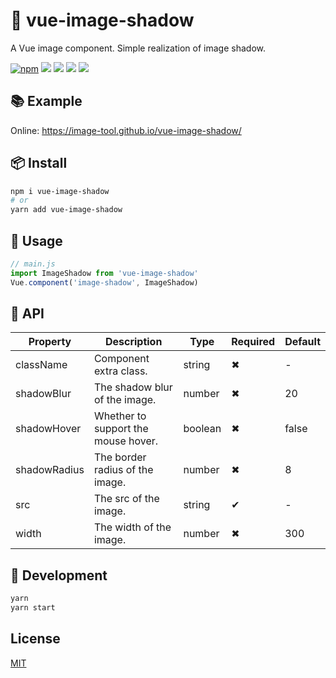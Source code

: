 # 🌈 vue-image-shadow

A Vue image component. Simple realization of image shadow.

[![npm](https://img.shields.io/npm/v/vue-image-shadow?style=flat-square&color=orange)](https://www.npmjs.com/package/vue-image-shadow)  ![](https://github.com/image-tool/vue-image-shadow/workflows/ci/badge.svg) ![](https://img.shields.io/github/last-commit/image-tool/vue-image-shadow/main?color=%23722ed1&style=flat-square) ![](https://img.shields.io/npm/dt/vue-image-shadow?color=%23eb2f96&style=flat-square) ![](https://img.shields.io/npm/l/vue-image-shadow?style=flat-square&color=red)

## 📚 Example

Online: https://image-tool.github.io/vue-image-shadow/

## 📦 Install

```bash
npm i vue-image-shadow
# or
yarn add vue-image-shadow
```

## 🎉 Usage

```js
// main.js
import ImageShadow from 'vue-image-shadow'
Vue.component('image-shadow', ImageShadow)
```

## 📔 API

| Property     | Description                         | Type          | Required | Default |
| ------------ | ----------------------------------- | ------------- | -------- | ------- |
| className    | Component extra class.              | string        | ✖        | -       |
| shadowBlur   | The shadow blur of the image.       | number        | ✖        | 20      |
| shadowHover  | Whether to support the mouse hover. | boolean       | ✖        | false   |
| shadowRadius | The border radius of the image.     | number        | ✖        | 8       |
| src          | The src of the image.               | string        | ✔        | -       |
| width        | The width of the image.             | number        | ✖        | 300     |

## 🔨 Development

```bash
yarn
yarn start
```

## License

[MIT](https://github.com/image-tool/vue-image-shadow/blob/main/LICENSE)
